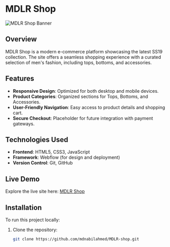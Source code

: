 # MDLR Shop

![MDLR Shop Banner](https://mdnabilahmed.github.io/MDLR---shop-main/assets/banner.jpg)

## Overview

MDLR Shop is a modern e-commerce platform showcasing the latest SS19 collection. The site offers a seamless shopping experience with a curated selection of men's fashion, including tops, bottoms, and accessories.

## Features

- **Responsive Design**: Optimized for both desktop and mobile devices.
- **Product Categories**: Organized sections for Tops, Bottoms, and Accessories.
- **User-Friendly Navigation**: Easy access to product details and shopping cart.
- **Secure Checkout**: Placeholder for future integration with payment gateways.

## Technologies Used

- **Frontend**: HTML5, CSS3, JavaScript
- **Framework**: Webflow (for design and deployment)
- **Version Control**: Git, GitHub

## Live Demo

Explore the live site here: [MDLR Shop](https://mdnabilahmed.github.io/MDLR---shop-main/)

## Installation

To run this project locally:

1. Clone the repository:
   ```bash
   git clone https://github.com/mdnabilahmed/MDLR-shop.git
